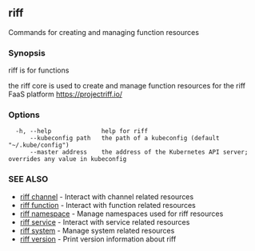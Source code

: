 ## riff

Commands for creating and managing function resources

### Synopsis

riff is for functions

the riff core is used to create and manage function resources for the riff FaaS platform https://projectriff.io/

### Options

```
  -h, --help              help for riff
      --kubeconfig path   the path of a kubeconfig (default "~/.kube/config")
      --master address    the address of the Kubernetes API server; overrides any value in kubeconfig
```

### SEE ALSO

* [riff channel](riff_channel.md)	 - Interact with channel related resources
* [riff function](riff_function.md)	 - Interact with function related resources
* [riff namespace](riff_namespace.md)	 - Manage namespaces used for riff resources
* [riff service](riff_service.md)	 - Interact with service related resources
* [riff system](riff_system.md)	 - Manage system related resources
* [riff version](riff_version.md)	 - Print version information about riff


